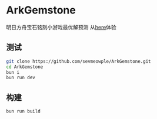 # ArkGemstone

明日方舟宝石铭刻小游戏最优解预测
从[here](https://sevmeowple.github.io/ArkGemstone/)体验

## 测试

```sh
git clone https://github.com/sevmeowple/ArkGemstone.git
cd ArkGemstone
bun i
bun run dev
```

## 构建

```sh
bun run build
```

